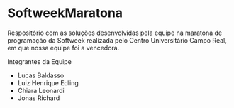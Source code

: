 # SoftweekMaratona
Respositório com as soluções desenvolvidas pela equipe na maratona de programação da Softweek realizada pelo Centro Universitário Campo Real, em que nossa equipe foi a vencedora.

Integrantes da Equipe

- Lucas Baldasso
- Luiz Henrique Edling
- Chiara Leonardi
- Jonas Richard
